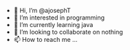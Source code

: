 - 👋 Hi, I’m @ajosephT
- 👀 I’m interested in programming
- 🌱 I’m currently learning java
- 💞️ I’m looking to collaborate on nothing
- 📫 How to reach me ...

<!---
ajosephT/ajosephT is a ✨ special ✨ repository because its `README.md` (this file) appears on your GitHub profile.
You can click the Preview link to take a look at your changes.
--->
